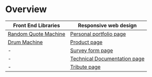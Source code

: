 # Overview

| Front End Libraries | Responsive web design |
| ------------------- | --------------------- |
| <a href= "./FrontEndLibraries/randomQuoteMachine">Random Quote Machine</a>  | <a href= "./ResponsiveWebDesign/Personal_Portfolio_Page">Personal portfolio page</a>  |
| <a href= "./FrontEndLibraries/randomQuoteMachine">Drum Machine</a>  | <a href= "./ResponsiveWebDesign/Product_Page">Product page</a> |
| - | <a href= "./ResponsiveWebDesign/Survey_Form">Survey form page</a> |
| - | <a href= "./ResponsiveWebDesign/Technical_Doc_Page">Technical Documentation page</a>  |
| - | <a href= "./ResponsiveWebDesign/Tribute_Page">Tribute page</a>  |
